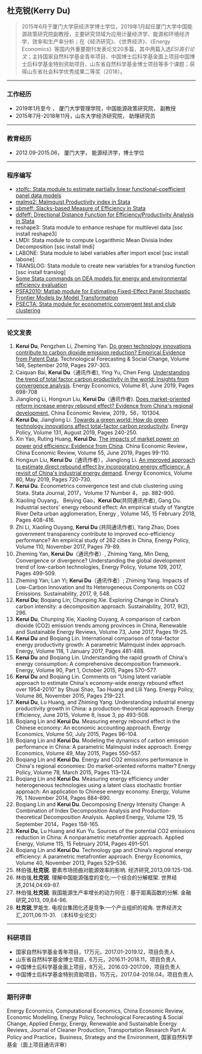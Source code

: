 ## 杜克锐(Kerry Du)

> 2015年6月于厦门大学获经济学博士学位，2019年1月起任厦门大学中国能源政策研究院副教授，主要研究领域为应用计量经济学、能源和环境经济学，效率和生产率分析；在《经济研究》、《世界经济》、《Energy Economics》等国内外重要期刊发表论文20多篇，其中两篇入选*ESI高引论文*；主持国家自然科学基金青年项目、中国博士后科学基金面上项目中国博士后科学基金特别资助项目、山东省自然科学基金博士项目等多个课题；获得山东省社会科学优秀成果二等奖（2018）。

---

### 工作经历

* 2019年1月至今 ， 厦门大学管理学院，中国能源政策研究院， 副教授
* 2015年7月-2018年11月，山东大学经济研究院， 助理研究员

---

### 教育经历

* 2012.09-2015.06， 厦门大学， 能源经济学，博士学位

---

### 程序编写

* [xtplfc: Stata  module to estimate partially linear functional-coefficient panel data models](https://github.com/kerrydu/xtplfc_Stata)
* [malmq2: Malmquist Productivity index in Stata](https://github.com/kerrydu/malmq2)
* [sbmeff: Slacks-based Measure of Efficiency in Stata](https://github.com/kerrydu/sbmeff)
* [ddfeff: Directional Distance Function for Efficiency/Productivity Analysis in Stata](https://github.com/kerrydu/ddfeff)
* reshape3: Stata  module to enhance reshape for multilevel data [ssc install reshape3]
*  LMDI: Stata module to compute Logarithmic Mean Divisia Index Decomposition [ssc install lmdi]
* LABONE: Stata module to label variables after import excel [ssc install labone]
* TRANSLOG: Stata module to create new variables for a translog function [ssc install translog]
* [Some Stata commands on DEA models for energy and environmental efficiency evaluation](https://gitee.com/kerrydu/STATA-DEA/tree/master)
* [PSFA2010: Matlab module for Estimating Fixed-Effect Panel Stochastic Frontier Models by Model Transformation](http://homepage.ntu.edu.tw/~wangh/Matlab_W&H_JoE(2010).zip)
* [PSECTA: Stata module for econometric convergent test and club clustering](https://sites.google.com/site/kerrydu2016/home/stata-files)

---

### 论文发表

1. **Kerui Du**, Pengzhen Li, Zheming Yan.  [Do green technology innovations contribute to carbon dioxide emission reduction? Empirical Evidence from Patent Data](https://linkinghub.elsevier.com/retrieve/pii/S0040162518306176). Technological Forecasting & Social Change, Volume 146, September 2019, Pages 297-303. 
1. Caiquan Bai, **Kerui Du**（通讯作者), Ying Yu, Chen Feng. [Understanding the trend of total factor carbon productivity in the world: Insights from convergence analysis](https://www.sciencedirect.com/science/article/pii/S0140988319301495). Energy Economics, Volume 81, June 2019, Pages 698-708
1. Jianglong Li, Hongxun Liu, **Kerui Du**（通讯作者). [Does market-oriented reform increase energy rebound effect? Evidence from China's regional development](https://www.sciencedirect.com/science/article/pii/S1043951X19300574), China Economic Review, 2019，56，101304.
1.  **Kerui Du**, Jianglong Li.  [Towards a green world: How do green technology innovations affect total-factor carbon productivity](https://www.sciencedirect.com/science/article/pii/S0301421519302824). Energy Policy, Volume 131, August 2019, Pages 240-250.
1.  Xin Yao,  Ruting Huang,  **Kerui Du**.  [The impacts of market power on power grid efficiency: Evidence from China](https://www.sciencedirect.com/science/article/pii/S1043951X19300239). China Economic Review，China Economic Review, Volume 55, June 2019, Pages 99-110.
1.  Hongxun Liu, **Kerui Du**（通讯作者），Jianglong Li. [An improved approach to estimate direct rebound effect by incorporating energy efficiency: A revisit of China's industrial energy demand](https://www.sciencedirect.com/science/article/pii/S0140988319300696). Energy Economics, Volume 80, May 2019, Pages 720-730.
1.	**Kerui Du**. Econometrics convergence test and club clustering using Stata. Stata Journal, 2017，Volume 17 Number 4， pp. 882-900.
2.  Xiaoling Ouyang， Beiying Gao，**Kerui Du**(共同通讯作者), Gang Du. Industrial sectors' energy rebound effect: An empirical study of Yangtze River Delta urban agglomeration, Energy , Volume 145, 15 February 2018, Pages 408-416.
1.	Zhi Li, Xiaoling Ouyang, **Kerui Du** (共同通讯作者), Yang Zhao, Does government transparency contribute to improved eco-efficiency performance? An empirical study of 262 cities in China, Energy Policy, Volume 110, November 2017, Pages 79-89. 
2.	Zheming Yan, **Kerui Du**（通讯作者）, Zhiming Yang, Min Deng, Convergence or divergence? Understanding the global development trend of low-carbon technologies, Energy Policy, Volume 109, 2017, Pages 499-509.
4.	Zheming Yan; Lan Yi; **Kerui Du**（通讯作者）; Zhiming Yang. Impacts of Low-Carbon Innovation and Its Heterogeneous Components on CO2 Emissions. Sustainability, 2017, 9, 548. 
5.	**Kerui Du**; Boqiang Lin; Chunping Xie. Exploring Change in China’s carbon intensity: a decomposition approach. Sustainability, 2017, 9(2), 296.
6.	**Kerui Du**, Chunping Xie, Xiaoling Ouyang, A comparison of carbon dioxide (CO2) emission trends among provinces in China, Renewable and Sustainable Energy Reviews, Volume 73, June 2017, Pages 19-25.
7.	**Kerui Du** and Boqiang Lin. International comparison of total-factor energy productivity growth: A parametric Malmquist index approach. Energy, Volume 118, 1 January 2017, Pages 481-488.
8.	**Kerui Du** and Boqiang Lin. Understanding the rapid growth of China's energy consumption: A comprehensive decomposition framework. Energy, Volume 90, Part 1, October 2015, Pages 570–577.
9.	**Kerui Du** and Boqiang Lin. Comments on “Using latent variable approach to estimate China's economy-wide energy rebound effect over 1954-2010” by Shuai Shao, Tao Huang and Lili Yang. Energy Policy, Volume 86, November 2015, Pages 219–221.
5.	**Kerui Du**, Lu Huang, and Zhiming Yang. Understanding industrial energy productivity growth in China: a production-theoretical approach. Energy Efficiency, June 2015, Volume 8, Issue 3, pp 493-508.
6.	Boqiang Lin and **Kerui Du**. Measuring energy rebound effect in the Chinese economy: An economic accounting approach. Energy Economics, Volume 50, July 2015, Pages 96–104.
7.	Boqiang Lin and **Kerui Du**. Modeling the dynamics of carbon emission performance in China: A parametric Malmquist index approach. Energy Economics, Volume 49, May 2015, Pages 550–557.
8.	Boqiang Lin and **Kerui Du**. Energy and CO2 emissions performance in China's regional economies: Do market-oriented reforms matter? Energy Policy, Volume 78, March 2015, Pages 113–124.
9.	Boqiang Lin and **Kerui Du**. Measuring energy efficiency under heterogeneous technologies using a latent class stochastic frontier approach: An application to Chinese energy economy. Energy, Volume 76, 1 November 2014, Pages 884–890.
10.	Boqiang Lin and **Kerui Du**. Decomposing Energy Intensity Change: A Combination of Index Decomposition Analysis and Production-theoretical Decomposition Analysis. Applied Energy, Volume 129, 15 September 2014，Pages 158-165.
11.	**Kerui Du**, Lu Huang and Kun Yu. Sources of the potential CO2 emissions reduction in China: A nonparametric metafrontier approach. Applied Energy, Volume 115, 15 February 2014, Pages 491–501.
12.	Boqiang Lin and **Kerui Du**. Technology gap and China’s regional energy efficiency: A parametric metafrontier approach. Energy Economics, Volume 40, November 2013, Pages 529–536.
1.	林伯强,**杜克锐**. 要素市场扭曲对能源效率的影响. 经济研究,2013,09:125-136.
2.	林伯强,**杜克锐**. 理解中国能源强度的变化:一个综合的分解框架. 世界经济,2014,04:69-87.
3.	林伯强,**杜克锐**. 我国能源生产率增长的动力何在：基于距离函数的分解. 金融研究,2013, 09,84-96.
1. **杜克锐**,罗能生. 电视台集团化还是竞争:一个产业组织的视角. 世界经济文汇,2011,06:11-31. （本科毕业论文）

---

### 科研项目

* 国家自然科学基金青年项目，17万元，2017.01-2019.12，项目负责人
* 山东省自然科学基金博士项目，6万元，2016.11-2018.11，项目负责人
* 中国博士后科学基金面上项目，8万元，2016.03-2017.09，项目负责人
* 中国博士后科学基金特别资助项目，15万元，2017.04-2018.04，项目负责人

---
### 期刊评审
Energy Economics, Computational Economics, China Economic Review, Economic Modelling, Energy Policy, Technological Forecasting & Social Change, Applied Energy, Energy, Renewable and Sustainable Energy Reviews, Journal of Cleaner Production, Transportation Research Part A: Policy and Practice，Business, Strategy and the Environment, 国家自然科学基金（面上项目通讯评审） 
